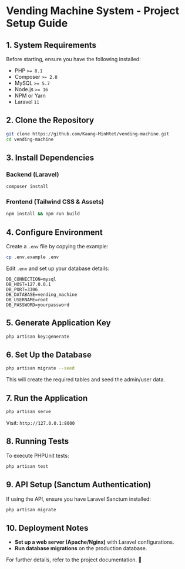 # Vending Machine System - Project Setup Guide

## **1. System Requirements**
Before starting, ensure you have the following installed:
- PHP `>= 8.1`
- Composer `>= 2.0`
- MySQL `>= 5.7`
- Node.js `>= 16`
- NPM or Yarn
- Laravel `11`

## **2. Clone the Repository**
```bash
git clone https://github.com/Kaung-MinHtet/vending-machine.git
cd vending-machine
```

## **3. Install Dependencies**
### **Backend (Laravel)**
```bash
composer install
```

### **Frontend (Tailwind CSS & Assets)**
```bash
npm install && npm run build
```

## **4. Configure Environment**
Create a `.env` file by copying the example:
```bash
cp .env.example .env
```
Edit `.env` and set up your database details:
```
DB_CONNECTION=mysql
DB_HOST=127.0.0.1
DB_PORT=3306
DB_DATABASE=vending_machine
DB_USERNAME=root
DB_PASSWORD=yourpassword
```

## **5. Generate Application Key**
```bash
php artisan key:generate
```

## **6. Set Up the Database**
```bash
php artisan migrate --seed
```
This will create the required tables and seed the admin/user data.

## **7. Run the Application**
```bash
php artisan serve
```
Visit: `http://127.0.0.1:8000`

## **8. Running Tests**
To execute PHPUnit tests:
```bash
php artisan test
```

## **9. API Setup (Sanctum Authentication)**
If using the API, ensure you have Laravel Sanctum installed:
```bash
php artisan migrate
```

## **10. Deployment Notes**
- **Set up a web server (Apache/Nginx)** with Laravel configurations.
- **Run database migrations** on the production database.

For further details, refer to the project documentation. 🚀

